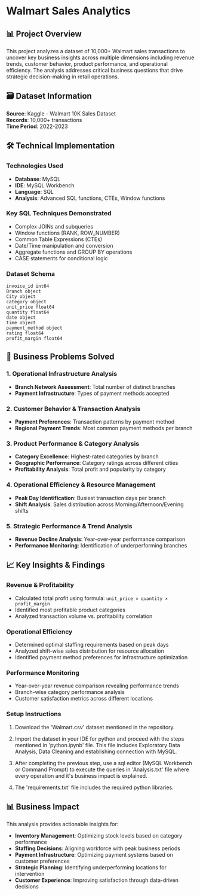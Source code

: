 # Walmart Sales Analytics

## 📊 Project Overview

This project analyzes a dataset of 10,000+ Walmart sales transactions to uncover key business insights across multiple dimensions including revenue trends, customer behavior, product performance, and operational efficiency. The analysis addresses critical business questions that drive strategic decision-making in retail operations.

## 🗃️ Dataset Information

**Source**: Kaggle - Walmart 10K Sales Dataset  
**Records**: 10,000+ transactions  
**Time Period**: 2022-2023  

## 🛠️ Technical Implementation

### Technologies Used
- **Database**: MySQL
- **IDE**: MySQL Workbench
- **Language**: SQL
- **Analysis**: Advanced SQL functions, CTEs, Window functions

### Key SQL Techniques Demonstrated
- Complex JOINs and subqueries
- Window functions (RANK, ROW_NUMBER)
- Common Table Expressions (CTEs)
- Date/Time manipulation and conversion
- Aggregate functions and GROUP BY operations
- CASE statements for conditional logic

### Dataset Schema
```
invoice_id int64
Branch object
City object
category object
unit_price float64
quantity float64
date object
time object
payment_method object
rating float64
profit_margin float64
```

## 🎯 Business Problems Solved

### 1. Operational Infrastructure Analysis
- **Branch Network Assessment**: Total number of distinct branches
- **Payment Infrastructure**: Types of payment methods accepted

### 2. Customer Behavior & Transaction Analysis  
- **Payment Preferences**: Transaction patterns by payment method
- **Regional Payment Trends**: Most common payment methods per branch

### 3. Product Performance & Category Analysis
- **Category Excellence**: Highest-rated categories by branch
- **Geographic Performance**: Category ratings across different cities
- **Profitability Analysis**: Total profit and popularity by category

### 4. Operational Efficiency & Resource Management
- **Peak Day Identification**: Busiest transaction days per branch
- **Shift Analysis**: Sales distribution across Morning/Afternoon/Evening shifts

### 5. Strategic Performance & Trend Analysis
- **Revenue Decline Analysis**: Year-over-year performance comparison
- **Performance Monitoring**: Identification of underperforming branches


## 📈 Key Insights & Findings

### Revenue & Profitability
- Calculated total profit using formula: `unit_price × quantity × profit_margin`
- Identified most profitable product categories
- Analyzed transaction volume vs. profitability correlation

### Operational Efficiency
- Determined optimal staffing requirements based on peak days
- Analyzed shift-wise sales distribution for resource allocation
- Identified payment method preferences for infrastructure optimization

### Performance Monitoring
- Year-over-year revenue comparison revealing performance trends
- Branch-wise category performance analysis
- Customer satisfaction metrics across different locations

### Setup Instructions
1. Download the 'Walmart.csv' dataset mentioned in the repository.

2. Import the dataset in your IDE for python and proceed with the steps mentioned in 'python.ipynb' file. This file includes Exploratory Data Analysis, Data Cleaning and establishing connection with MySQL.

3. After completing the previous step, use a sql editor (MySQL Workbench or Command Prompt) to execute the queries in 'Analysis.txt' file where every operation and it's business impact is explained.

4. The 'requirements.txt' file includes the required python libraries.

## 📊 Business Impact

This analysis provides actionable insights for:
- **Inventory Management**: Optimizing stock levels based on category performance
- **Staffing Decisions**: Aligning workforce with peak business periods  
- **Payment Infrastructure**: Optimizing payment systems based on customer preferences
- **Strategic Planning**: Identifying underperforming locations for intervention
- **Customer Experience**: Improving satisfaction through data-driven decisions
